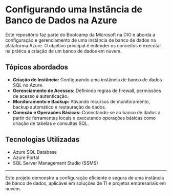 # Configurando uma Instância de Banco de Dados na Azure

Este repositório faz parte do Bootcamp da Microsoft na DIO e aborda a configuração e gerenciamento de uma instância de banco de dados na plataforma Azure. O objetivo principal é entender os conceitos e executar na prática a criação de um banco de dados em nuvem.

## Tópicos abordados

- **Criação de Instância:** Configurando uma instância de banco de dados SQL no Azure.
- **Gerenciamento de Acessos:** Definindo regras de firewall, permissões de acesso e autenticação.
- **Monitoramento e Backup:** Ativando recursos de monitoramento, backup automático e restauração de dados.
- **Conexão e Operações Básicas:** Conectando-se ao banco de dados a partir de ferramentas locais e executando operações básicas como criação de tabelas e consultas SQL.

## Tecnologias Utilizadas

- Azure SQL Database
- Azure Portal
- SQL Server Management Studio (SSMS)

---

Este projeto demonstra a configuração eficiente e segura de uma instância de banco de dados, aplicável em soluções de TI e projetos empresariais em nuvem.
